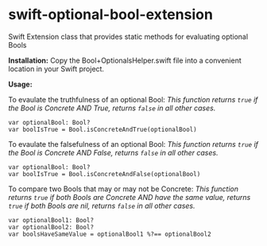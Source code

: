 # swift-optional-bool-extension
Swift Extension class that provides static methods for evaluating optional Bools

**Installation:** Copy the Bool+OptionalsHelper.swift file into a convenient location in your Swift project.

**Usage:**

To evaulate the truthfulness of an optional Bool:
*This function returns `true` if the Bool is Concrete AND True, returns `false` in all other cases.*

```
var optionalBool: Bool?
var boolIsTrue = Bool.isConcreteAndTrue(optionalBool)
```

To evaulate the falsefulness of an optional Bool:
*This function returns `true` if the Bool is Concrete AND False, returns `false` in all other cases.*

```
var optionalBool: Bool?
var boolIsTrue = Bool.isConcreteAndFalse(optionalBool)
```

To compare two Bools that may or may not be Concrete:
*This function returns `true` if both Bools are Concrete AND have the same value, returns `true` if both Bools are nil, returns `false` in all other cases.*

```
var optionalBool1: Bool?
var optionalBool2: Bool?
var boolsHaveSameValue = optionalBool1 %?== optionalBool2
```
